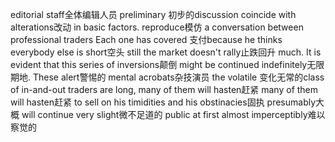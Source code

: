  editorial staff全体编辑人员
 preliminary 初步的discussion
 coincide with alterations改动 in basic factors. 
 reproduce模仿 a conversation between professional traders
 Each one has covered 支付because he thinks everybody else is short空头 still the market doesn't rally止跌回升 much.
 It is evident that this series of inversions颠倒 might be continued indefinitely无限期地. These alert警惕的 mental acrobats杂技演员
 the volatile 变化无常的class of in-and-out traders are long, many of them will hasten赶紧 
 many of them will hasten赶紧 to sell on 
 his timidities and his obstinacies固执
 presumably大概 will continue 
 very slight微不足道的 public
 at first almost imperceptibly难以察觉的